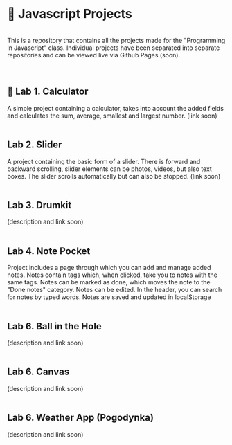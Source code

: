 <br />

# 🚀 Javascript Projects
<br />
This is a repository that contains all the projects made for the "Programming in Javascript" class. Individual projects have been separated into separate repositories and can be viewed live via Github Pages (soon).
<br />
<br />
<br />

## 🧮 Lab 1. Calculator 

A simple project containing a calculator, takes into account the added fields and calculates the sum, average, smallest and largest number.
(link soon)
<br />
<br />
## Lab 2. Slider 

A project containing the basic form of a slider. There is forward and backward scrolling, slider elements can be photos, videos, but also text boxes. The slider scrolls automatically but can also be stopped.
(link soon)
<br />
<br />
## Lab 3. Drumkit 

(description and link soon)
<br />
<br />
## Lab 4. Note Pocket 

Project includes a page through which you can add and manage added notes. Notes contain tags which, when clicked, take you to notes with the same tags. Notes can be marked as done, which moves the note to the "Done notes" category. Notes can be edited. In the header, you can search for notes by typed words. Notes are saved and updated in localStorage
<br />
<br />
## Lab 6. Ball in the Hole

(description and link soon)
<br />
<br />
## Lab 6. Canvas 

(description and link soon)
<br />
<br />
## Lab 6. Weather App (Pogodynka)

(description and link soon)
